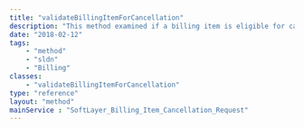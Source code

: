 ```yaml
---
title: "validateBillingItemForCancellation"
description: "This method examined if a billing item is eligible for cancellation. It checks if the billing item you provided is already in your existing cancellation request. "
date: "2018-02-12"
tags:
    - "method"
    - "sldn"
    - "Billing"
classes:
    - "validateBillingItemForCancellation"
type: "reference"
layout: "method"
mainService : "SoftLayer_Billing_Item_Cancellation_Request"
---
```

